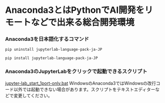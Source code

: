 # Anaconda3とはPythonでAI開発をリモートなどで出来る総合開発環境
### Anaconda3を日本語化するコマンド
```日本語パックをインストール
pip uninstall jupyterlab-language-pack-ja-JP
```
```日本語パックをアンインストール
pip install jupyterlab-language-pack-ja-JP
```
### Anaconda3のJupyterLabをクリックで起動できるスクリプト
[jupyter-lab_start_1port-only.bat](jupyter-lab_start_1port-only.bat)
WindowsのAnaconda3ではWindowsの改行コード以外では起動できない場合があります。スクリプトをテキストエディターなどで変更してください。
